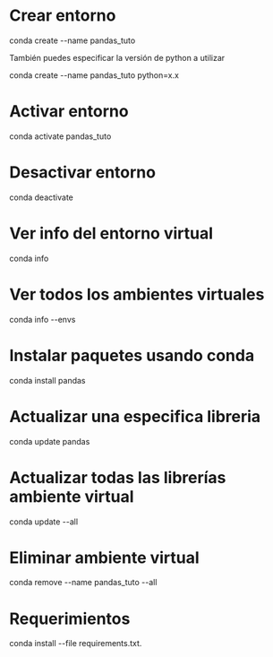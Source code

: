 # Crear entorno

conda create --name pandas_tuto

También puedes especificar la versión de python a utilizar

conda create --name pandas_tuto python=x.x

# Activar entorno

conda activate pandas_tuto

# Desactivar entorno

conda deactivate

# Ver info del entorno virtual

conda info

# Ver todos los ambientes virtuales

conda info --envs

# Instalar paquetes usando conda

conda install pandas

# Actualizar una especifica libreria

conda update pandas

# Actualizar todas las librerías ambiente virtual

conda update --all

# Eliminar ambiente virtual

conda remove --name pandas_tuto --all

# Requerimientos

conda install --file requirements.txt.